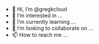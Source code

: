 - 👋 Hi, I’m @gregkcloud
- 👀 I’m interested in ...
- 🌱 I’m currently learning ...
- 💞️ I’m looking to collaborate on ...
- 📫 How to reach me ...

<!---
gregkcloud/gregkcloud is a ✨ special ✨ repository because its `README.md` (this file) appears on your GitHub profile.
You can click the Preview link to take a look at your changes.
--->
